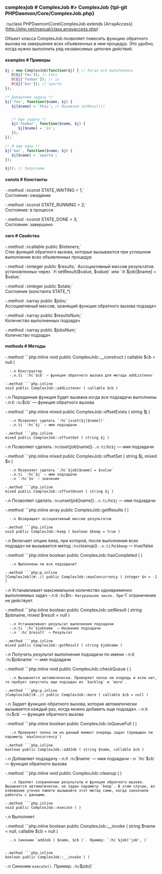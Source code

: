 ### complexjob # ComplexJob #> ComplexJob {tpl-git PHPDaemon/Core/ComplexJob.php}

`:hp`class PHPDaemon\Core\ComplexJob extends \[ArrayAccess](http://php.net/manual/class.arrayaccess.php)`

Объект класса ComplexJob позволяет повесить функцию обратного вызова на завершение всех объявленных в нем процедур. Это удобно, когда нужно выполнить ряд независимых цепочек действий.


#### examples # Примеры

```php
$j = new ComplexJob(function($j) { // Когда всё выполнилось
   D($j['foo']); // this
   D($j['foobar']); // is
   D($j['bar']); // sparta
});

/* Добавляем задачу */
$j('foo', function($name, $j) { 
   $j[$name] = 'this'; // Вызываем setResult()


   /* Еще задачу */
   $j('foobar', function($name, $j) { 
      $j[$name] = 'is';
   });
});

/* И еще одну */
$j('bar', function($name, $j) {
   $j[$name] = 'sparta';
});

$j(); // Запускаем
```

#### consts # Константы

 -.method `:h`const STATE_WAITING = 1;`  
 Состояние: ожидание

 -.method `:h`const STATE_RUNNING = 2;`  
 Состояние: в процессе

 -.method `:h`const STATE_DONE = 3;`  
 Состояние: завершено

#### vars # Свойства

 -.method `:h`callable public $listeners;`  
 Стек функций обратного вызова, которые вызываются при успешном выполнении всех объявленных процедур

 -.method `:h`integer public $results;`  
 Ассоциативный массив результатов установленных через `:h`setResult($value, $value)` или `:h`$job[$name] = $value;`

 -.method `:h`integer public $state;`  
Состояние (константа STATE_*) 

 -.method `:h`array public $jobs;`  
 Ассоциативный массив, хранящий функции обратного вызова подзадач

 -.method `:h`array public $resultsNum;`  
 Количество выполненных подзадач

 -.method `:h`array public $jobsNum;`  
 Количество подзадач
 
#### methods # Методы

 -.method ```php.inline
 void public ComplexJob::__construct ( callable $cb = null )
 ```
   -.n Конструктор
   -.n.ti `:hc`$cb` — функция обратного вызова для метода addListener

-.method ```php.inline
 void public ComplexJob::addListener ( callable $cb )
 ```
   -.n Переданная функция будет вызвана когда все подзадачи выполнены
   -.n.ti `:hc`$cb` — функция обратного вызова

 -.method ```php.inline
 mixed public ComplexJob::offsetExists ( string $j )
 ```
   -.n Позволяет сделать `:hc`isset($j[$name])`
   -.n.ti `:hc`$j` — имя подзадачи

 -.method ```php.inline
 mixed public ComplexJob::offsetGet ( string $j )
 ```
   -.n Позволяет сделать `:hc`isset($job[$name])`
   -.n.ti `:hc`$j` — имя подзадачи

 -.method ```php.inline
 mixed public ComplexJob::offsetSet ( string $j, mixed $v )
 ```
   -.n Позволяет сделать `:hc`$job[$name] = $value`
   -.n.ti `:hc`$j` — имя подзадачи
   -.n `:hc`$v` — значение

 -.method ```php.inline
 mixed public ComplexJob::offsetUnset ( string $j )
 ```
   -.n Позволяет сделать `:hc`unset($job[$name])`
   -.n.ti `:hc`$j` — имя подзадачи

 -.method ```php.inline
 array public ComplexJob::getResults ( )
 ```
   -.n Возвращает ассоциативный массив результатов

 -.method ```php.inline
 void public ComplexJob::keep ( boolean $keep = true )
 ```
   -.n Включает опцию keep, при которой, после выполнения всех подзадач не вызывается метод `:hc`cleanup()`
   -.n.ti `:hc`$keep` — true/false

 -.method ```php.inline
 boolean public ComplexJob::hasCompleted ( )
 ```
   -.n Выполнены ли все подзадачи?

 -.method ```php:p.inline
 [ComplexJob](#../) public ComplexJob::maxConcurrency ( integer $n = -1 )
 ```
   -.n Устанавливает максимальное количество одновременно выполняемых задач
   -.n.ti `:hc`$n` — Натуральное число. При `-1` ограничение не действует.

 -.method ```php.inline
 boolean public ComplexJob::setResult ( string $jobname, mixed $result = null )
 ```
   -.n Устанавливает результат выполнения подзадачи
   -.n.ti `:hc`$jobname` — Название подзадачи
   -.n `:hc`$result` — Результат

 -.method ```php.inline
 mixed public ComplexJob::getResult ( string $jobname )
 ```
   -.n Получить результат выполнения подзадачи по имени
   -.n.ti `:hc`$jobname` — имя подзадачи

 -.method ```php.inline
 void public ComplexJob::checkQueue ( )
 ```
   -.n Вызывается автоматически. Проверяет полна ли очередь и если нет, то пробует запустить еще подзадач из `backlog` и `more`.

 -.method ```php:p.inline
 [ComplexJob](#../) public ComplexJob::more ( callable $cb = null )
 ```
   -.n Задает функцию обратного вызова, которая автоматически вызывается каждый раз, когда можно добавить еще подзадач.
   -.n.ti `:hc`$cb` — функция обратного вызова

 -.method ```php.inline
 boolean public ComplexJob::isQueueFull ( )
 ```
   -.n Проверяет полна ли на данный момент очередь задач (превышен ли параметр `maxConcurrency`)

 -.method ```php.inline
 boolean public ComplexJob::addJob ( string $name, callable $cb )
 ```
   -.n Добавляет подзадачу
   -.n.ti `:hc`$name` — имя подзадачи
   -.n `:hc`$cb` — функция обратного вызова

 -.method ```php.inline
 void public ComplexJob::cleanup ( )
 ```
   -.n Удаляет сохраненные результаты и функции обратного вызова. Вызывается автоматически, не задан параметр `keep`. В этом случае, во избежание утечек памяти вызывайте этот метод сами, когда закончили работать с данными.

 -.method ```php.inline
 void public ComplexJob::execute ( )
 ```
   -.n Выполняет 

 -.method ```php.inline
 boolean public ComplexJob::__invoke ( string $name = null, callable $cb = null )
 ```
   -.n Синоним `addJob ( $name, $cb )`. Пример: `:hc`$job('job', )`


-.method ```php.inline
 boolean public ComplexJob::__invoke ( )
 ```
   -.n Синоним `execute()`. Пример: `:hc`$job()`
